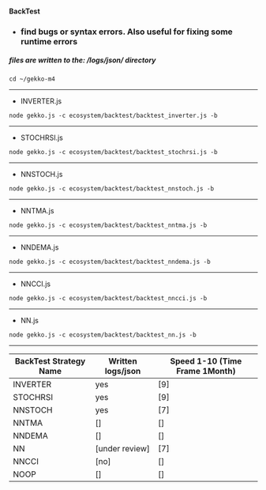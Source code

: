 #### BackTest
* ### find bugs or syntax errors. Also useful for fixing some runtime errors

##### files are written to the: /logs/json/ directory

```
cd ~/gekko-m4
```

---

* INVERTER.js
```
node gekko.js -c ecosystem/backtest/backtest_inverter.js -b
```

---

* STOCHRSI.js
```
node gekko.js -c ecosystem/backtest/backtest_stochrsi.js -b
```

---

* NNSTOCH.js
```
node gekko.js -c ecosystem/backtest/backtest_nnstoch.js -b
```

---

* NNTMA.js
```
node gekko.js -c ecosystem/backtest/backtest_nntma.js -b
```

---

* NNDEMA.js
```
node gekko.js -c ecosystem/backtest/backtest_nndema.js -b
```

---

* NNCCI.js
```
node gekko.js -c ecosystem/backtest/backtest_nncci.js -b
```

---

* NN.js
```
node gekko.js -c ecosystem/backtest/backtest_nn.js -b
```

---
BackTest Strategy Name | Written logs/json | Speed 1-10 (Time Frame 1Month)
---|---|---
INVERTER | yes | [9] 
STOCHRSI | yes | [9] 
NNSTOCH | yes | [7] 
NNTMA | [] | []
NNDEMA | [] | []
NN | [under review] | [7] 
NNCCI | [no] | []
NOOP | [] | []
